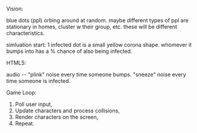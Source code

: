 
Vision:

blue dots (ppl) orbing around at random.
	maybe different types of ppl are stationary in homes, cluster w their group, etc. these will be different characteristics.

simluation start: 1 infected dot is a small yellow corona shape. whomever it bumps into has a % chance of also being infected.


HTML5:

audio -- "plink" noise every time someone bumps. "sneeze" noise every time someone is infected.


Game Loop:

1. Poll user input,
2. Update characters and process collisions,
3. Render characters on the screen,
4. Repeat.